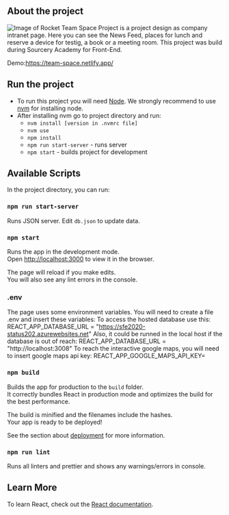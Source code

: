 ## About the project

![Image of Rocket](https://icons.iconarchive.com/icons/google/noto-emoji-travel-places/24/42598-rocket-icon.png) Team Space Project is a project design as company intranet page. Here you can see the News Feed, places for lunch and reserve a device for testig, a book or a meeting room. This project was build during Sourcery Academy for Front-End.

Demo:https://team-space.netlify.app/

## Run the project

- To run this project you will need [Node](https://nodejs.org/en/). We strongly recommend to use [nvm](https://github.com/nvm-sh/nvm) for installing node.
- After installing nvm go to project directory and run:
  - `nvm install [version in .nvmrc file]`
  - `nvm use`
  - `npm install`
  - `npm run start-server` - runs server
  - `npm start` - builds project for development

## Available Scripts

In the project directory, you can run:

### `npm run start-server`

Runs JSON server. Edit `db.json` to update data.

### `npm start`

Runs the app in the development mode.<br />
Open [http://localhost:3000](http://localhost:3000) to view it in the browser.

The page will reload if you make edits.<br />
You will also see any lint errors in the console.

### .env

The page uses some environment variables. You will need to create a file .env and insert these variables:
To access the hosted database use this:
REACT_APP_DATABASE_URL = "https://sfe2020-status202.azurewebsites.net"
Also, it could be runned in the local host if the database is out of reach:
REACT_APP_DATABASE_URL = "http://localhost:3008"
To reach the interactive google maps, you will need to insert google maps api key:
REACT_APP_GOOGLE_MAPS_API_KEY=

### `npm build`

Builds the app for production to the `build` folder.<br />
It correctly bundles React in production mode and optimizes the build for the best performance.

The build is minified and the filenames include the hashes.<br />
Your app is ready to be deployed!

See the section about [deployment](https://facebook.github.io/create-react-app/docs/deployment) for more information.

### `npm run lint`

Runs all linters and prettier and shows any warnings/errors in console.

## Learn More

To learn React, check out the [React documentation](https://reactjs.org/).
